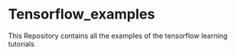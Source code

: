 # Tensorflow_examples
This Repository contains all the examples of the tensorflow learning tutorials 
